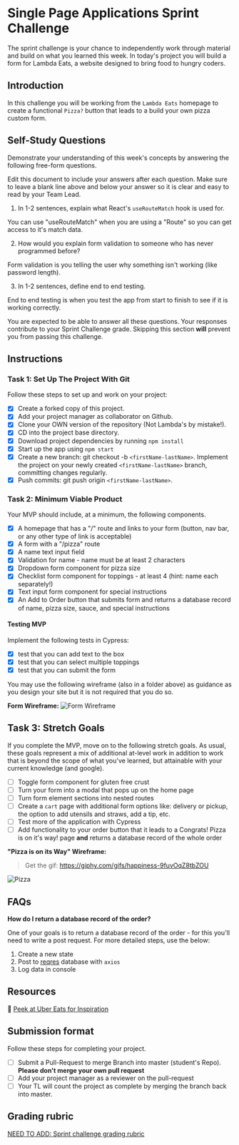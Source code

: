 # Single Page Applications Sprint Challenge

The sprint challenge is your chance to independently work through material and build on what you learned this week. In today's project you will build a form for Lambda Eats, a website designed to bring food to hungry coders.

## Introduction

In this challenge you will be working from the `Lambda Eats` homepage to create a functional `Pizza?` button that leads to a build your own pizza custom form.

## **Self-Study Questions**

Demonstrate your understanding of this week's concepts by answering the following free-form questions.

Edit this document to include your answers after each question. Make sure to leave a blank line above and below your answer so it is clear and easy to read by your Team Lead.

1. In 1-2 sentences, explain what React's `useRouteMatch` hook is used for.

You can use "useRouteMatch" when you are using a "Route" so you can get access to it's match data.

2. How would you explain form validation to someone who has never programmed before?

Form validation is you telling the user why something isn't working (like password length).

3. In 1-2 sentences, define end to end testing.

End to end testing is when you test the app from start to finish to see if it is working correctly. 

You are expected to be able to answer all these questions. Your responses contribute to your Sprint Challenge grade. Skipping this section **will** prevent you from passing this challenge.

## Instructions

### Task 1: Set Up The Project With Git

Follow these steps to set up and work on your project:

- [x] Create a forked copy of this project.
- [x] Add your project manager as collaborator on Github.
- [x] Clone your OWN version of the repository (Not Lambda's by mistake!).
- [x] CD into the project base directory.
- [x] Download project dependencies by running `npm install`
- [x] Start up the app using `npm start`
- [x] Create a new branch: git checkout -b `<firstName-lastName>`. Implement the project on your newly created `<firstName-lastName>` branch, committing changes regularly.
- [x] Push commits: git push origin `<firstName-lastName>`.

### Task 2: Minimum Viable Product

Your MVP should include, at a minimum, the following components.

- [x] A homepage that has a "/" route and links to your form (button, nav bar, or any other type of link is acceptable)
- [x] A form with a "/pizza" route
- [x] A name text input field
- [x] Validation for name - name must be at least 2 characters
- [x] Dropdown form component for pizza size
- [x] Checklist form component for toppings - at least 4 (hint: name each separately!)
- [x] Text input form component for special instructions
- [x] An Add to Order button that submits form and returns a database record of name, pizza size, sauce, and special instructions

#### Testing MVP

Implement the following tests in Cypress:

- [x] test that you can add text to the box
- [x] test that you can select multiple toppings
- [x] test that you can submit the form

You may use the following wireframe (also in a folder above) as guidance as you design your site but it is not required that you do so.

**Form Wireframe:**
![Form Wireframe](https://i.imgur.com/ii7wc0u.png)

## Task 3: Stretch Goals

If you complete the MVP, move on to the following stretch goals. As usual, these goals represent a mix of additional at-level work in addition to work that is beyond the scope of what you've learned, but attainable with your current knowledge (and google).

- [ ] Toggle form component for gluten free crust
- [ ] Turn your form into a modal that pops up on the home page
- [ ] Turn form element sections into nested routes
- [ ] Create a `cart` page with additional form options like: delivery or pickup, the option to add utensils and straws, add a tip, etc.
- [ ] Test more of the application with Cypress
- [ ] Add functionality to your order button that it leads to a Congrats! Pizza is on it's way! page **and** returns a database record of the whole order

**"Pizza is on its Way" Wireframe:**

> Get the gif: https://giphy.com/gifs/happiness-9fuvOqZ8tbZOU

![Pizza](https://i.imgur.com/AkId0mo.gif)

## FAQs

**How do I return a database record of the order?**

One of your goals is to return a database record of the order - for this you'll need to write a post request. For more detailed steps, use the below:

1. Create a new state
2. Post to [reqres](https://reqres.in/) database with `axios`
3. Log data in console

## Resources

👀 [Peek at Uber Eats for Inspiration](https://ubereats.com/)

## Submission format

Follow these steps for completing your project.

- [ ] Submit a Pull-Request to merge <firstName-lastName> Branch into master (student's Repo). **Please don't merge your own pull request**
- [ ] Add your project manager as a reviewer on the pull-request
- [ ] Your TL will count the project as complete by merging the branch back into master.

## Grading rubric

[NEED TO ADD: Sprint challenge grading rubric](https://www.notion.so/e7b32e56ebad4f57b3521efb886f4508)
